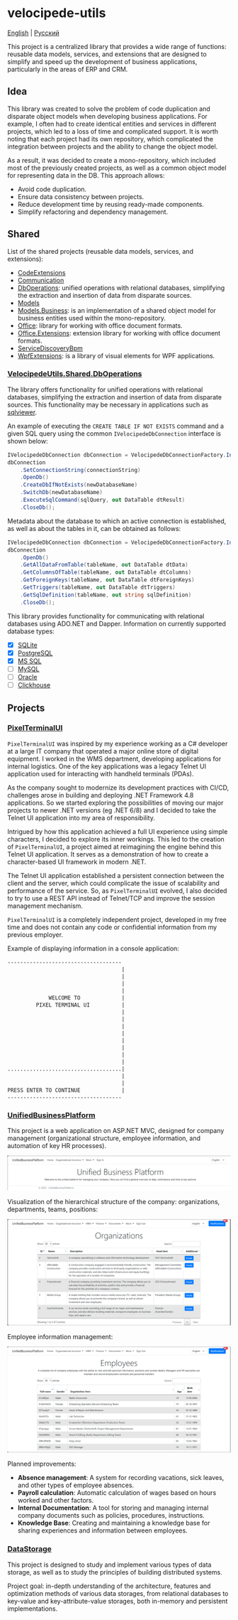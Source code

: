 # velocipede-utils 

[English](README.md) | [Русский](README.ru.md)

This project is a centralized library that provides a wide range of functions: reusable data models, services, and extensions that are designed to simplify and speed up the development of business applications, particularly in the areas of ERP and CRM.

## Idea

This library was created to solve the problem of code duplication and disparate object models when developing business applications. For example, I often had to create identical entities and services in different projects, which led to a loss of time and complicated support. It is worth noting that each project had its own repository, which complicated the integration between projects and the ability to change the object model.

As a result, it was decided to create a mono-repository, which included most of the previously created projects, as well as a common object model for representing data in the DB. This approach allows:
- Avoid code duplication.
- Ensure data consistency between projects.
- Reduce development time by reusing ready-made components.
- Simplify refactoring and dependency management.

## Shared

List of the shared projects (reusable data models, services, and extensions):

- [CodeExtensions](VelocipedeUtils/Shared/src/CodeExtensions/README.md)
- [Communication](VelocipedeUtils/Shared/src/Communication/README.md)
- [DbOperations](VelocipedeUtils/Shared/src/DbOperations/README.md): unified operations with relational databases, simplifying the extraction and insertion of data from disparate sources.
- [Models](VelocipedeUtils/Shared/src/Models/README.md)
- [Models.Business](VelocipedeUtils/Shared/src/Models.Business/README.md): is an implementation of a shared object model for business entities used within the mono-repository.
- [Office](VelocipedeUtils/Shared/src/Office/README.md): library for working with office document formats.
- [Office.Extensions](VelocipedeUtils/Shared/src/Office.Extensions/README.md): extension library for working with office document formats.
- [ServiceDiscoveryBpm](VelocipedeUtils/Shared/src/ServiceDiscoveryBpm/README.md)
- [WpfExtensions](VelocipedeUtils/Shared/src/WpfExtensions/README.md): is a library of visual elements for WPF applications.

### [VelocipedeUtils.Shared.DbOperations](VelocipedeUtils/Shared/src/DbOperations/README.md)

The library offers functionality for unified operations with relational databases, simplifying the extraction and insertion of data from disparate sources. This functionality may be necessary in applications such as [sqlviewer](https://github.com/alexeysp11/sqlviewer).

An example of executing the `CREATE TABLE IF NOT EXISTS` command and a given SQL query using the common `IVelocipedeDbConnection` interface is shown below:
```C#
IVelocipedeDbConnection dbConnection = VelocipedeDbConnectionFactory.InitializeDbConnection(databaseType);
dbConnection
    .SetConnectionString(connectionString)
    .OpenDb()
    .CreateDbIfNotExists(newDatabaseName)
    .SwitchDb(newDatabaseName)
    .ExecuteSqlCommand(sqlQuery, out DataTable dtResult)
    .CloseDb();
```

Metadata about the database to which an active connection is established, as well as about the tables in it, can be obtained as follows:
```C#
IVelocipedeDbConnection dbConnection = VelocipedeDbConnectionFactory.InitializeDbConnection(databaseType, connectionString);
dbConnection
    .OpenDb()
    .GetAllDataFromTable(tableName, out DataTable dtData)
    .GetColumnsOfTable(tableName, out DataTable dtColumns)
    .GetForeignKeys(tableName, out DataTable dtForeignKeys)
    .GetTriggers(tableName, out DataTable dtTriggers)
    .GetSqlDefinition(tableName, out string sqlDefinition)
    .CloseDb();
```

This library provides functionality for communicating with relational databases using ADO.NET and Dapper. Information on currently supported database types:
- [x] [SQLite](https://sqlite.org/)
- [x] [PostgreSQL](https://www.postgresql.org/)
- [x] [MS SQL](https://www.microsoft.com/en-us/sql-server)
- [ ] [MySQL](https://www.mysql.com/)
- [ ] [Oracle](https://www.oracle.com/database/)
- [ ] [Clickhouse](https://clickhouse.com/)

## Projects

### [PixelTerminalUI](VelocipedeUtils/PixelTerminalUI/README.md)

`PixelTerminalUI` was inspired by my experience working as a C# developer at a large IT company that operated a major online store of digital equipment. I worked in the WMS department, developing applications for internal logistics. One of the key applications was a legacy Telnet UI application used for interacting with handheld terminals (PDAs).

As the company sought to modernize its development practices with CI/CD, challenges arose in building and deploying .NET Framework 4.8 applications. So we started exploring the possibilities of moving our major projects to newer .NET versions (eg .NET 6/8) and I decided to take the Telnet UI application into my area of responsibility.

Intrigued by how this application achieved a full UI experience using simple characters, I decided to explore its inner workings. This led to the creation of `PixelTerminalUI`, a project aimed at reimagining the engine behind this Telnet UI application. It serves as a demonstration of how to create a character-based UI framework in modern .NET.

The Telnet UI application established a persistent connection between the client and the server, which could complicate the issue of scalability and performance of the service. So, as `PixelTerminalUI` evolved, I also decided to try to use a REST API instead of Telnet/TCP and improve the session management mechanism.

`PixelTerminalUI` is a completely independent project, developed in my free time and does not contain any code or confidential information from my previous employer.

Example of displaying information in a console application:

```
------------------------------------
                                    |
                                    |
                                    |
                                    |
             WELCOME TO             |
         PIXEL TERMINAL UI          |
                                    |
                                    |
                                    |
                                    |
                                    |
                                    |
                                    |
                                    |
....................................|
                                    |
                                    |
PRESS ENTER TO CONTINUE             |
------------------------------------
```

### [UnifiedBusinessPlatform](VelocipedeUtils/UnifiedBusinessPlatform/README.md)

This project is a web application on ASP.NET MVC, designed for company management (organizational structure, employee information, and automation of key HR processes).

![Ubp.HomePage](VelocipedeUtils/UnifiedBusinessPlatform/docs/img/Ubp.HomePage.png)

Visualization of the hierarchical structure of the company: organizations, departments, teams, positions:

![Ubp.Organizations](VelocipedeUtils/UnifiedBusinessPlatform/docs/img/Ubp.Organizations.png)

Employee information management:

![Ubp.Employees](VelocipedeUtils/UnifiedBusinessPlatform/docs/img/Ubp.Employees.png)

Planned improvements:
- **Absence management**: A system for recording vacations, sick leaves, and other types of employee absences.
- **Payroll calculation**: Automatic calculation of wages based on hours worked and other factors.
- **Internal Documentation**: A tool for storing and managing internal company documents such as policies, procedures, instructions.
- **Knowledge Base**: Creating and maintaining a knowledge base for sharing experiences and information between employees.

### [DataStorage](VelocipedeUtils/DataStorage/README.md)

This project is designed to study and implement various types of data storage, as well as to study the principles of building distributed systems.

Project goal: in-depth understanding of the architecture, features and optimization methods of various data storages, from relational databases to key-value and key-attribute-value storages, both in-memory and persistent implementations.
